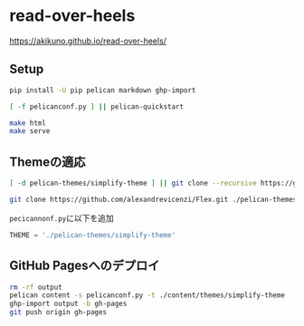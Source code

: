 # read-over-heels


https://akikuno.github.io/read-over-heels/


## Setup
```bash
pip install -U pip pelican markdown ghp-import
```

```bash
[ -f pelicanconf.py ] || pelican-quickstart
```


```bash
make html
make serve
```

## Themeの適応

```bash
[ -d pelican-themes/simplify-theme ] || git clone --recursive https://github.com/vuquangtrong/simplify-theme ./pelican-themes/simplify-theme

git clone https://github.com/alexandrevicenzi/Flex.git ./pelican-themes/flex
```

`pecicannonf.py`に以下を追加

```python
THEME = './pelican-themes/simplify-theme'
```

## GitHub Pagesへのデプロイ

```bash
rm -rf output
pelican content -s pelicanconf.py -t ./content/themes/simplify-theme
ghp-import output -b gh-pages
git push origin gh-pages
```
